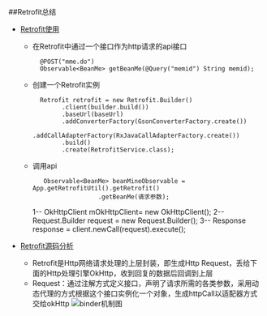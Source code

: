 ##Retrofit总结
*   [Retrofit使用](https://maxiaobu1999.github.io/html5/heima/README.html)
    * 在Retrofit中通过一个接口作为http请求的api接口

            @POST("mme.do")
            Observable<BeanMe> getBeanMe(@Query("memid") String memid);
    * 创建一个Retrofit实例

            Retrofit retrofit = new Retrofit.Builder()
                  .client(builder.build())
                  .baseUrl(baseUrl)
                  .addConverterFactory(GsonConverterFactory.create())
                  .addCallAdapterFactory(RxJavaCallAdapterFactory.create())
                  .build()
                  .create(RetrofitService.class);    
    * 调用api

             Observable<BeanMe> beanMineObservable = App.getRetrofitUtil().getRetrofit()
                            .getBeanMe(请求参数);
                            
        1-- OkHttpClient mOkHttpClient= new OkHttpClient();
        2-- Request.Builder request = new Request.Builder();
        3-- Response response = client.newCall(request).execute();

    
*   [Retrofit源码分析](https://maxiaobu1999.github.io/html5/heima/README.html)
    * Retrofit是Http网络请求处理的上层封装，即生成Http Request，丢给下面的Http处理引擎OkHttp，收到回复的数据后回调到上层
    * Request：通过注解方式定义接口，声明了请求所需的各类参数，采用动态代理的方式根据这个接口实例化一个对象，生成httpCall以适配器方式交给okHttp
![binder机制图](http://frodoking.github.io/img/android/okhttp_request_process.png)